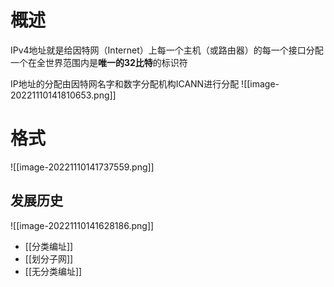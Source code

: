 # 概述

IPv4地址就是给因特网（Internet）上每一个主机（或路由器）的每一个接口分配一个在全世界范围内是**唯一的32比特**的标识符

IP地址的分配由因特网名字和数字分配机构ICANN进行分配
![[image-20221110141810653.png]]

# 格式

![[image-20221110141737559.png]]

## 发展历史

![[image-20221110141628186.png]]

- [[分类编址]]
- [[划分子网]]
- [[无分类编址]]

